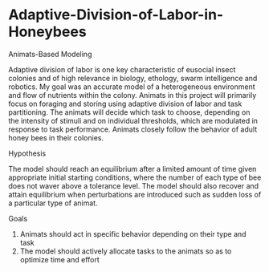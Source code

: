 # Adaptive-Division-of-Labor-in-Honeybees
Animats-Based Modeling 

Adaptive division of labor is one key characteristic of eusocial insect colonies and of high relevance in biology, ethology, swarm intelligence and robotics. My goal was an accurate model of a heterogeneous environment and flow of nutrients within the colony. Animats in this project will primarily focus on foraging and storing using adaptive division of labor and task partitioning. The animats will decide which task to choose, depending on the intensity of stimuli and on individual thresholds, which are modulated in response to task performance. Animats closely follow the behavior of adult honey bees in their colonies.

Hypothesis

The model should reach an equilibrium after a limited amount of time given appropriate initial starting conditions, where the number of each type of bee does not waver above a tolerance level. The model should also recover and attain equilibrium when perturbations are introduced such as sudden loss of a particular type of animat.

Goals

1.	Animats should act in specific behavior depending on their type and task
2.	The model should actively allocate tasks to the animats so as to optimize time and effort

